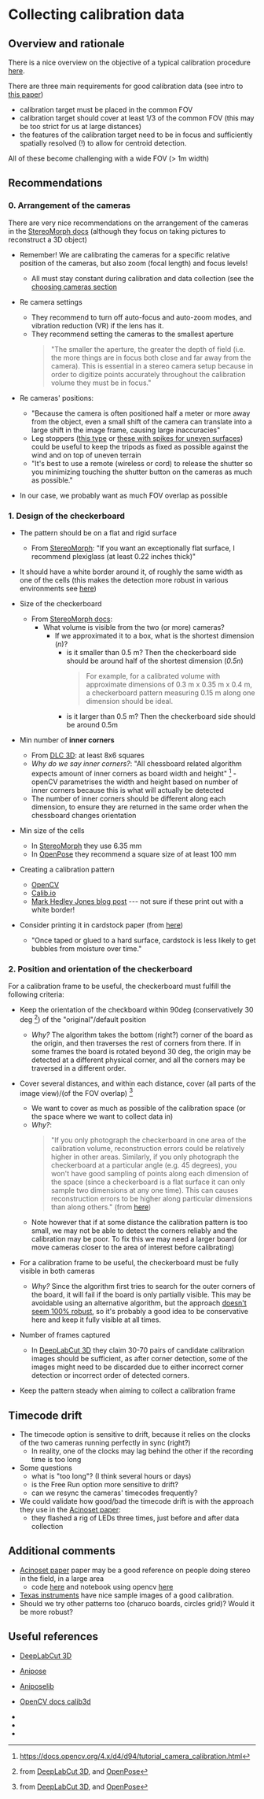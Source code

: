 # Collecting calibration data

## Overview and rationale

There is a nice overview on the objective of a typical calibration procedure [here](https://aaronolsen.github.io/tutorials/stereomorph/calibration_general.html).

There are three main requirements for good calibration data (see intro to [this paper](https://opg.optica.org/oe/fulltext.cfm?uri=oe-27-6-9040&id=407319))

- calibration target must be placed in the common FOV
- calibration target should cover at least 1/3 of the common FOV (this may be too strict for us at large distances)
- the features of the calibration target need to be in focus and sufficiently spatially resolved (!) to allow for centroid detection.

All of these become challenging with a wide FOV (> 1m width)

## Recommendations

### 0. Arrangement of the cameras

There are very nice recommendations on the arrangement of the cameras in the [StereoMorph docs](https://aaronolsen.github.io/tutorials/stereomorph/arranging_cameras_photography.html) (although they focus on taking pictures to reconstruct a 3D object)

- Remember! We are calibrating the cameras for a specific relative position of the cameras, but also zoom (focal length) and focus levels!
  - All must stay constant during calibration and data collection (see the [choosing cameras section](https://aaronolsen.github.io/tutorials/stereomorph/choosing_cameras_general.html)
- Re camera settings

  - They recommend to turn off auto-focus and auto-zoom modes, and vibration reduction (VR) if the lens has it.
  - They recommend setting the cameras to the smallest aperture
    > "The smaller the aperture, the greater the depth of field (i.e. the more things are in focus both close and far away from the camera). This is essential in a stereo camera setup because in order to digitize points accurately throughout the calibration volume they must be in focus."

- Re cameras' positions:

  - "Because the camera is often positioned half a meter or more away from the object, even a small shift of the camera can translate into a large shift in the image frame, causing large inaccuracies"
  - Leg stoppers ([this type](https://www.amazon.co.uk/Universal-Stainless-Photography-Accessories-Replacement/dp/B0B9NXFTWP/ref=sr_1_11?keywords=tripod+rubber+feet+replacement&qid=1689006351&sr=8-11) or [these with spikes for uneven surfaces](https://www.amazon.co.uk/Universal-Non-Slip-Replacement-Compatible-Kingjoy/dp/B0B33RDMTC/ref=sr_1_12?keywords=tripod+rubber+feet+replacement&qid=1689006351&sr=8-12)) could be useful to keep the tripods as fixed as possible against the wind and on top of uneven terrain
  - "It's best to use a remote (wireless or cord) to release the shutter so you minimizing touching the shutter button on the cameras as much as possible."

- In our case, we probably want as much FOV overlap as possible

### 1. Design of the checkerboard

- The pattern should be on a flat and rigid surface

  - From [StereoMorph](https://aaronolsen.github.io/tutorials/stereomorph/creating_a_checkerboard.html):
    "If you want an exceptionally flat surface, I recommend plexiglass (at least 0.22 inches thick)"

- It should have a white border around it, of roughly the same width as one of the cells (this makes the detection more robust in various environments see [here](https://docs.opencv.org/4.2.0/d9/d0c/group__calib3d.html#gad0e88e13cd3d410870a99927510d7f91))

- Size of the checkerboard

  - From [StereoMorph docs](https://aaronolsen.github.io/tutorials/stereomorph/choose_checkerboard_size.html):
    - What volume is visible from the two (or more) cameras?
      - If we approximated it to a box, what is the shortest dimension (_n_)?
        - is it smaller than 0.5 m? Then the checkerboard side should be around half of the shortest dimension (_0.5n_)
          > For example, for a calibrated volume with approximate dimensions of 0.3 m x 0.35 m x 0.4 m, a checkerboard pattern measuring 0.15 m along one dimension should be ideal.
        - is it larger than 0.5 m? Then the checkerboard side should be around 0.5m

- Min number of **inner corners**

  - From [DLC 3D](https://deeplabcut.github.io/DeepLabCut/docs/Overviewof3D.html#take-and-process-camera-calibration-images): at least 8x6 squares
  - _Why do we say inner corners?_: "All chessboard related algorithm expects amount of inner corners as board width and height" [^2] - openCV parametrises the width and height based on number of inner corners because this is what will actually be detected
  - The number of inner corners should be different along each dimension, to ensure they are returned in the same order when the chessboard changes orientation

- Min size of the cells

  - In [StereoMorph](https://aaronolsen.github.io/tutorials/stereomorph/checkerboard_size_dpi.html) they use 6.35 mm
  - In [OpenPose](https://github.com/jrkwon/openpose/blob/master/doc/calibration_demo.md#general-quality-tips) they recommend a square size of at least 100 mm

- Creating a calibration pattern

  - [OpenCV](https://docs.opencv.org/4.x/da/d0d/tutorial_camera_calibration_pattern.html)
  - [Calib.io](https://calib.io/pages/camera-calibration-pattern-generator)
  - [Mark Hedley Jones blog post](https://markhedleyjones.com/projects/calibration-checkerboard-collection) --- not sure if these print out with a white border!

- Consider printing it in cardstock paper (from [here](https://aaronolsen.github.io/tutorials/stereomorph/creating_a_checkerboard.html))
  - "Once taped or glued to a hard surface, cardstock is less likely to get bubbles from moisture over time."

### 2. Position and orientation of the checkerboard

For a calibration frame to be useful, the checkerboard must fulfill the following criteria:

- Keep the orientation of the checkboard within 90deg (conservatively 30 deg [^1]) of the "original"/default position

  - _Why?_ The algorithm takes the bottom (right?) corner of the board as the origin, and then traverses the rest of corners from there. If in some frames the board is rotated beyond 30 deg, the origin may be detected at a different physical corner, and all the corners may be traversed in a different order.

- Cover several distances, and within each distance, cover (all parts of the image view)/(of the FOV overlap) [^1]

  - We want to cover as much as possible of the calibration space (or the space where we want to collect data in)
  - _Why?_:
    > "If you only photograph the checkerboard in one area of the calibration volume, reconstruction errors could be relatively higher in other areas. Similarly, if you only photograph the checkerboard at a particular angle (e.g. 45 degrees), you won't have good sampling of points along each dimension of the space (since a checkerboard is a flat surface it can only sample two dimensions at any one time). This can causes reconstruction errors to be higher along particular dimensions than along others." (from [here](https://aaronolsen.github.io/tutorials/stereomorph/calibration_general.html))
  - Note however that if at some distance the calibration pattern is too small, we may not be able to detect the corners reliably and the calibration may be poor. To fix this we may need a larger board (or move cameras closer to the area of interest before calibrating)

- For a calibration frame to be useful, the checkerboard must be fully visible in both cameras

  - _Why?_ Since the algorithm first tries to search for the outer corners of the board, it will fail if the board is only partially visible. This may be avoidable using an alternative algorithm, but the approach [doesn't seem 100% robust](https://github.com/opencv/opencv/issues/15712#issuecomment-1493344373), so it's probably a good idea to be conservative here and keep it fully visible at all times.

- Number of frames captured

  - In [DeepLabCut 3D](https://deeplabcut.github.io/DeepLabCut/docs/Overviewof3D.html#jump-in-with-direct-deeplabcut-2-camera-support) they claim 30-70 pairs of candidate calibration images should be sufficient, as after corner detection, some of the images might need to be discarded due to either incorrect corner detection or incorrect order of detected corners.

- Keep the pattern steady when aiming to collect a calibration frame

## Timecode drift

- The timecode option is sensitive to drift, because it relies on the clocks of the two cameras running perfectly in sync (right?)
  - In reality, one of the clocks may lag behind the other if the recording time is too long
- Some questions
  - what is "too long"? (I think several hours or days)
  - is the Free Run option more sensitive to drift?
  - can we resync the cameras' timecodes frequently?
- We could validate how good/bad the timecode drift is with the approach they use in the [Acinoset paper](https://ieeexplore.ieee.org/stamp/stamp.jsp?tp=&arnumber=9561338):
  - they flashed a rig of LEDs three times, just before and after data collection

## Additional comments

- [Acinoset paper](https://ieeexplore.ieee.org/stamp/stamp.jsp?tp=&arnumber=9561338) paper may be a good reference on people doing stereo in the field, in a large area
  - code [here](https://github.com/African-Robotics-Unit/AcinoSet#camera-calibration-and-3d-reconstruction) and notebook using opencv [here](https://github.com/African-Robotics-Unit/AcinoSet/blob/main/src/calib_with_gui.ipynb)
- [Texas instruments](https://software-dl.ti.com/jacinto7/esd/robotics-sdk/latest/docs/source/tools/stereo_camera/calibration/README.html) have nice sample images of a good calibration.
- Should we try other patterns too (charuco boards, circles grid)? Would it be more robust?

## Useful references

- [DeepLabCut 3D](https://deeplabcut.github.io/DeepLabCut/docs/Overviewof3D.html#jump-in-with-direct-deeplabcut-2-camera-support)
- [Anipose](https://anipose.readthedocs.io/en/latest/)
- [Aniposelib](https://anipose.readthedocs.io/en/latest/aniposelib-tutorial.html)
- [OpenCV docs calib3d](https://docs.opencv.org/4.2.0/d9/d0c/group__calib3d.html#gad0e88e13cd3d410870a99927510d7f91)

- [^1]: from [DeepLabCut 3D](https://deeplabcut.github.io/DeepLabCut/docs/Overviewof3D.html#jump-in-with-direct-deeplabcut-2-camera-support), and [OpenPose](https://github.com/jrkwon/openpose/blob/master/doc/calibration_demo.md#general-quality-tips)

- [^2]: https://docs.opencv.org/4.x/d4/d94/tutorial_camera_calibration.html

- [^3]: https://github.com/TemugeB/python_stereo_camera_calibrate#procedure
